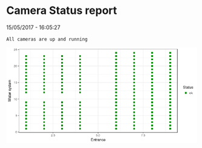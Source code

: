 Camera Status report
================
15/05/2017 - 16:05:27

    All cameras are up and running

![](camreport_files/figure-markdown_github/unnamed-chunk-2-1.png)
